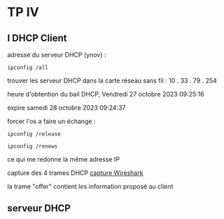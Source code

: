 # TP IV
## I DHCP Client
adresse du serveur DHCP (ynov) : 
```
ipconfig /all
```
trouver les serveur DHCP dans la carte réseau sans fil : 10 . 33 . 79 . 254

heure d'obtention du bail DHCP, 
Vendredi 27 octobre 2023 09:25:16

expire samedi 28 octobre 2023 09:24:37

forcer l'os a faire un échange :
```
ipconfig /release
```
```
ipconfig /renews
```
ce qui me redonne la même adresse IP 

capture des 4 trames DHCP
[capture Wireshark](./tp4_dhcp_client.pcapng)

la trame "offer" contient les information proposé au client

## serveur DHCP

